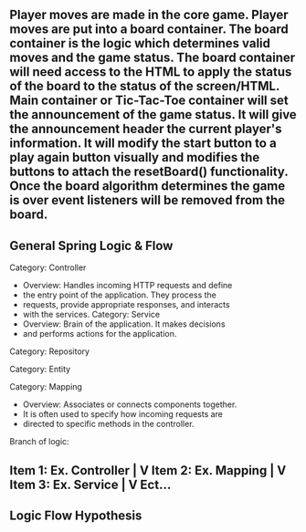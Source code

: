 Player moves are made in the core game.
Player moves are put into a board container.
The board container is the logic which determines 
valid moves and the game status.
The board container will need access to the HTML
to apply the status of the board to the status of
the screen/HTML.
Main container or Tic-Tac-Toe container will set
the announcement of the game status. It will give
the announcement header the current player's
information. It will modify the start button to 
a play again button visually and modifies the buttons
to attach the resetBoard() functionality.
Once the board algorithm determines the game is over
event listeners will be removed from the board.
-----------------------------------------------------
General Spring Logic & Flow
-----------------------------------------------------
Category:             Controller
* Overview: Handles incoming HTTP requests and define
* the entry point of the application. They process the
* requests, provide appropriate responses, and interacts
* with the services.
Category:             Service
* Overview: Brain of the application. It makes decisions
* and performs actions for the application. 

Category:             Repository

Category:             Entity

Category:              Mapping
* Overview: Associates or connects components together.
* It is often used to specify how incoming requests are
* directed to specific methods in the controller.


Branch of logic:

Item 1: Ex. Controller
  |
  V
Item 2: Ex. Mapping
  |
  V
Item 3: Ex. Service
  |
  V
Ect...
-----------------------------------------------------
Logic Flow Hypothesis
-----------------------------------------------------
